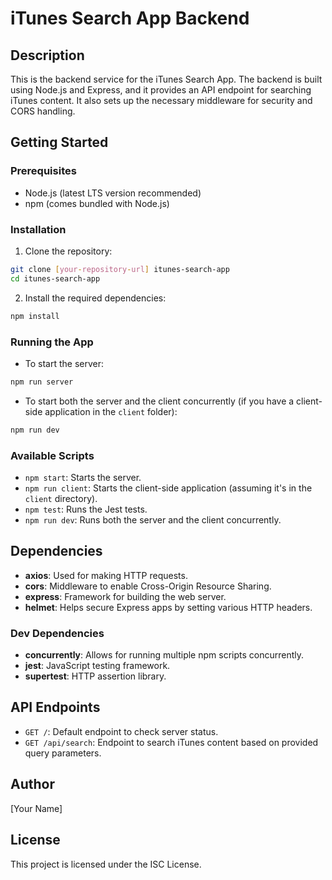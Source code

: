 
# iTunes Search App Backend

## Description

This is the backend service for the iTunes Search App. The backend is built using Node.js and Express, and it provides an API endpoint for searching iTunes content. It also sets up the necessary middleware for security and CORS handling.

## Getting Started

### Prerequisites

- Node.js (latest LTS version recommended)
- npm (comes bundled with Node.js)

### Installation

1. Clone the repository:

```bash
git clone [your-repository-url] itunes-search-app
cd itunes-search-app
```

2. Install the required dependencies:

```bash
npm install
```

### Running the App

- To start the server:

```bash
npm run server
```

- To start both the server and the client concurrently (if you have a client-side application in the `client` folder):

```bash
npm run dev
```

### Available Scripts

- `npm start`: Starts the server.
- `npm run client`: Starts the client-side application (assuming it's in the `client` directory).
- `npm test`: Runs the Jest tests.
- `npm run dev`: Runs both the server and the client concurrently.

## Dependencies

- **axios**: Used for making HTTP requests.
- **cors**: Middleware to enable Cross-Origin Resource Sharing.
- **express**: Framework for building the web server.
- **helmet**: Helps secure Express apps by setting various HTTP headers.

### Dev Dependencies

- **concurrently**: Allows for running multiple npm scripts concurrently.
- **jest**: JavaScript testing framework.
- **supertest**: HTTP assertion library.

## API Endpoints

- `GET /`: Default endpoint to check server status.
- `GET /api/search`: Endpoint to search iTunes content based on provided query parameters.

## Author

[Your Name]

## License

This project is licensed under the ISC License.
